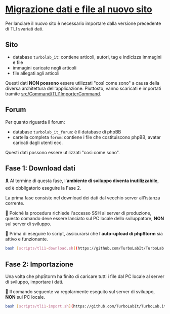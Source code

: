 # [Migrazione dati e file al nuovo sito](https://github.com/TurboLabIt/TurboLab.it/blob/main/docs/tli1-migration.md)

Per lanciare il nuovo sito è necessario importare dalla versione precedente di TLI svariati dati.


## Sito

- database `turbolab_it`: contiene articoli, autori, tag e indicizza immagini e file
- immagini caricate negli articoli
- file allegati agli articoli

Questi dati **NON possono** essere utilizzati "così come sono" a causa della diversa architettura dell'applicazione.
Piuttosto, vanno scaricati e importati tramite [src/Command/TLI1ImporterCommand](https://github.com/TurboLabIt/TurboLab.it/blob/main/src/Command/TLI1ImporterCommand.php).


## Forum

Per quanto riguarda il forum:

- database `turbolab_it_forum`: è il database di phpBB
- cartella completa `forum`: contiene i file che costituiscono phpBB, avatar caricati dagli utenti ecc.

Questi dati possono essere utilizzati "così come sono".


## Fase 1: Download dati

🎗️ Al termine di questa fase, l'**ambiente di sviluppo diventa inutilizzabile**, ed è obbligatorio eseguire la Fase 2.

La prima fase consiste nel download dei dati dal vecchio server all'istanza corrente.

🛑 Poiché la procedura richiede l'accesso SSH al server di produzione, questo comando deve essere lanciato sul PC locale
dello sviluppatore, **NON** sul server di sviluppo.

🛑 Prima di eseguire lo script, assicurarsi che l'**auto-upload di phpStorm** sia attivo e funzionante.

````bash
bash [scripts/tli1-download.sh](https://github.com/TurboLabIt/TurboLab.it/blob/main/scripts/tli1-download.sh)

````


## Fase 2: Importazione

Una volta che phpStorm ha finito di caricare tutti i file dal PC locale al server di sviluppo, importare i dati.

🛑 Il comando seguente va regolarmente eseguito sul server di sviluppo, **NON** sul PC locale.

````bash
bash [scripts/tli1-import.sh](https://github.com/TurboLabIt/TurboLab.it/blob/main/scripts/tli1-import.sh)

````
